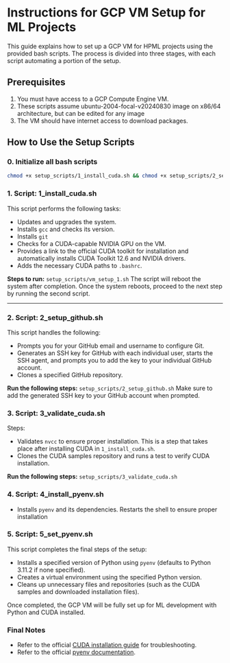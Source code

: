 
# Instructions for GCP VM Setup for ML Projects

This guide explains how to set up a GCP VM for HPML projects using the provided bash scripts.
The process is divided into three stages, with each script automating a portion of the setup.

## Prerequisites

1. You must have access to a GCP Compute Engine VM.
2. These scripts assume ubuntu-2004-focal-v20240830 image on x86/64 architecture, but can be edited for any image
3. The VM should have internet access to download packages.

## How to Use the Setup Scripts

### 0. Initialize all bash scripts

```bash
chmod +x setup_scripts/1_install_cuda.sh && chmod +x setup_scripts/2_setup_github.sh && chmod +x setup_scripts/3_validate_cuda.sh && chmod +x setup_scripts/4_install_pyenv.sh && chmod +x setup_scripts/5_set_pyenv_env.sh
```

### 1. **Script: 1_install_cuda.sh**

This script performs the following tasks:

- Updates and upgrades the system.
- Installs `gcc` and checks its version.
- Installs `git`
- Checks for a CUDA-capable NVIDIA GPU on the VM.
- Provides a link to the official CUDA toolkit for installation and automatically installs CUDA Toolkit 12.6 and NVIDIA drivers.
- Adds the necessary CUDA paths to `.bashrc`.

**Steps to run:**
`setup_scripts/vm_setup_1.sh`
The script will reboot the system after completion. Once the system reboots, proceed to the next step by running the second script.

---

### 2. **Script: 2_setup_github.sh**

This script handles the following:

- Prompts you for your GitHub email and username to configure Git.
- Generates an SSH key for GitHub with each individual user, starts the SSH agent, and prompts you to add the key to your individual GitHub account.
- Clones a specified GitHub repository.

**Run the following steps:**
`setup_scripts/2_setup_github.sh`
Make sure to add the generated SSH key to your GitHub account when prompted.

### 3. **Script: 3_validate_cuda.sh**

Steps:

- Validates `nvcc` to ensure proper installation. This is a step that takes place after installing CUDA in `1_install_cuda.sh`.
- Clones the CUDA samples repository and runs a test to verify CUDA installation.

**Run the following steps:**
`setup_scripts/3_validate_cuda.sh`

### 4. **Script: 4_install_pyenv.sh**

- Installs `pyenv` and its dependencies. Restarts the shell to ensure proper installation

### 5. **Script: 5_set_pyenv.sh**

This script completes the final steps of the setup:

- Installs a specified version of Python using `pyenv` (defaults to Python 3.11.2 if none specified).
- Creates a virtual environment using the specified Python version.
- Cleans up unnecessary files and repositories (such as the CUDA samples and downloaded installation files).

Once completed, the GCP VM will be fully set up for ML development with Python and CUDA installed.

### Final Notes

- Refer to the official [CUDA installation guide](https://docs.nvidia.com/cuda/cuda-installation-guide-linux/) for troubleshooting.
- Refer to the official [pyenv documentation](https://github.com/pyenv/pyenv).
